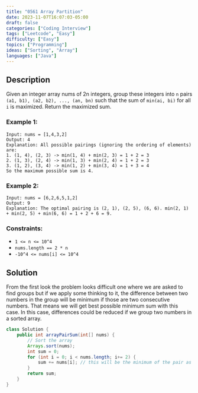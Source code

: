 ```yaml
---
title: "0561 Array Partition"
date: 2023-11-07T16:07:03-05:00
draft: false
categories: ["Coding Interview"]
tags: ["Leetcode", "Easy"]
difficulty: ["Easy"]
topics: ["Programming"]
ideas: ["Sorting", "Array"]
languages: ["Java"]
---
```


## Description

Given an integer array nums of 2n integers, group these integers into `n` pairs `(a1, b1), (a2, b2), ..., (an, bn)` such that the sum of `min(ai, bi)` for all `i` is maximized. Return the maximized sum.

### Example 1:

```
Input: nums = [1,4,3,2]
Output: 4
Explanation: All possible pairings (ignoring the ordering of elements) are:
1. (1, 4), (2, 3) -> min(1, 4) + min(2, 3) = 1 + 2 = 3
2. (1, 3), (2, 4) -> min(1, 3) + min(2, 4) = 1 + 2 = 3
3. (1, 2), (3, 4) -> min(1, 2) + min(3, 4) = 1 + 3 = 4
So the maximum possible sum is 4.
```

### Example 2:

```
Input: nums = [6,2,6,5,1,2]
Output: 9
Explanation: The optimal pairing is (2, 1), (2, 5), (6, 6). min(2, 1) + min(2, 5) + min(6, 6) = 1 + 2 + 6 = 9.
``` 

### Constraints:

- `1 <= n <= 10^4`
- `nums.length == 2 * n`
- `-10^4 <= nums[i] <= 10^4`

## Solution

From the first look the problem looks difficult one where we are asked to find groups but if we apply some thinking to it, the difference between two numbers in the group will be minimum if those are two consecutive numbers. That means we will get best possible minimum sum with this case. In this case, differences could be reduced if we group two numbers in a sorted array.

```java
class Solution {
    public int arrayPairSum(int[] nums) {
        // Sort the array
        Arrays.sort(nums);
        int sum = 0;
        for (int i = 0; i < nums.length; i+= 2) {
            sum += nums[i]; // this will be the minimum of the pair as the array is sorted
        }
        return sum;
    }
}
```